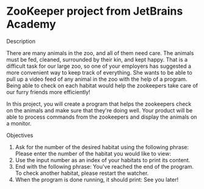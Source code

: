 # ZooKeeper project from JetBrains Academy

Description

There are many animals in the zoo, and all of them need care. The animals must be fed, cleaned, surrounded by their kin, and kept happy. That is a difficult task for our large zoo, so one of your employers has suggested a more convenient way to keep track of everything. She wants to be able to pull up a video feed of any animal in the zoo with the help of a program. Being able to check on each habitat would help the zookeepers take care of our furry friends more efficiently!

In this project, you will create a program that helps the zookeepers check on the animals and make sure that they're doing well. Your product will be able to process commands from the zookeepers and display the animals on a monitor.

Objectives

1. Ask for the number of the desired habitat using the following phrase: Please enter the number of the habitat you would like to view:
2. Use the input number as an index of your habitats to print its content.
3. End with the following phrase:
You've reached the end of the program. To check another habitat, please restart the watcher.
4. When the program is done running, it should print: See you later!
